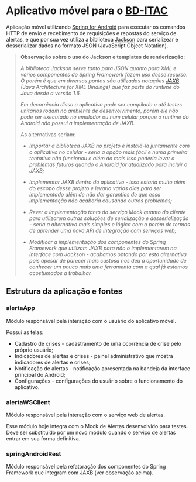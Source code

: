 # Aplicativo móvel para o [BD-ITAC](https://sites.google.com/site/interdproj2016/)

Aplicação móvel utilizando [Spring for Android](http://projects.spring.io/spring-android/) para executar os comandos HTTP de envio e recebimento de requisições e repostas do serviço de alertas, e que por sua vez utiliza a biblioteca [Jackson](http://wiki.fasterxml.com/JacksonHome) para serializear e desserializar dados no formato JSON (JavaScript Object Notation).

>**Observação sobre o uso do Jackson e templates de renderização**:
>
>*A biblioteca Jackson serve tanto para JSON quanto para XML e vários componentes do Spring Framework fazem uso desse recurso. O porém é que em diversos pontos são utilizadas notações [JAXB](https://jaxb.java.net) (Java Architecture for XML Bindings) que faz parte do runtime do Java desde a versão 1.6.*
>
>*Em decorrência disso o aplicativo pode ser compilado e até testes unitários rodam no ambiente de desenvolvimento, porém ele não pode ser executado no emulador ou num celular porque o runtime do Android não possui a implementação de JAXB.*
>
>As alternativas seriam:
>* _Importar a biblioteca JAXB no projeto e instalá-la juntamente com o aplicativo no celular - seria a opção mais fácil e numa primeira tentativa não funcionou e além do mais isso poderia levar a problemas futuros quando o Android for atualizado para incluir o JAXB;_
>
>* _Implementar JAXB dentro do aplicativo - isso estaria muito além do escopo desse projeto e levaria vários dias para ser implementado além de não dar garantias de que essa implementação não acabaria causando outros problemas;_
>
>* _Rever a implementação tanto do serviço Mock quanto do cliente para utilizarem outras soluções de serialização e desserialização - seria a alternativa mais simples e lógica com o porém de termos de aprender uma nova API de integração com serviços web;_
>
>* _Modificar a implementação dos componentes do Spring Framework que utilizam JAXB para não o implementarem na interface com Jackson - acabamos optando por esta alternativa pois apesar de parecer mais custosa nos deu a oportunidade de conhecer um pouco mais uma ferramenta com a qual já estamos acostumados a trabalhar._

## Estrutura da aplicação e fontes

### alertaApp

Módulo responsável pela interação com o usuário do aplicativo móvel.

Possui as telas:
* Cadastro de crises - cadastramento de uma ocorrência de crise pelo próprio usuário;
* Indicadores de alertas e crises - painel administrativo que mostra indicadores de alertas e crises;
* Notificação de alertas - notificação apresentada na bandeja da interface principal do Android;
* Configurações - configurações do usuário sobre o funcionamento do aplicativo.

### alertaWSClient

Módulo responsável pela interação com o serviço web de alertas.

Esse módulo hoje integra com o Mock de Alertas desenvolvido para testes. Deve ser substituído por um novo módulo quando o serviço de alertas entrar em sua forma definitiva.

### springAndroidRest

Módulo responsável pela refatoração dos componentes do Spring Framework que integram com JAXB (ver observação acima).